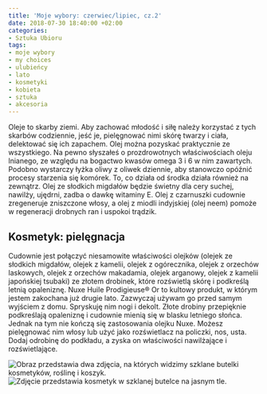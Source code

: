 ```yaml
---
title: 'Moje wybory: czerwiec/lipiec, cz.2'
date: 2018-07-30 18:40:00 +02:00
categories:
- Sztuka Ubioru
tags:
- moje wybory
- my choices
- ulubieńcy
- lato
- kosmetyki
- kobieta
- sztuka
- akcesoria
---
```


<olela-narrative>
Oleje to skarby ziemi. Aby zachować młodość i siłę należy korzystać z tych skarbów codziennie, jeść je, pielęgnować nimi skórę twarzy i ciała, delektować się ich zapachem. Olej można pozyskać praktycznie ze wszystkiego. Na pewno słyszałeś o prozdrowotnych właściwościach oleju lnianego, ze względu na bogactwo kwasów omega 3 i 6 w nim zawartych. Podobno wystarczy łyżka oliwy z oliwek dziennie, aby stanowczo opóźnić procesy starzenia się komórek. To, co działa od środka działa również na zewnątrz. Olej ze słodkich migdałów będzie świetny dla cery suchej, nawilży, ujędrni, zadba o dawkę witaminy E. Olej z czarnuszki cudownie zregeneruje zniszczone włosy, a olej z miodli indyjskiej (olej neem) pomoże w regeneracji drobnych ran i uspokoi trądzik.
</olela-narrative>

## Kosmetyk: pielęgnacja

Cudownie jest połączyć niesamowite właściwości olejków (olejek ze słodkich migdałów, olejek z kamelii, olejek z ogórecznika, olejek z orzechów laskowych, olejek z orzechów makadamia, olejek arganowy, olejek z kamelii japońskiej tsubaki) ze złotem drobinek, które rozświetlą skórę i podkreślą letnią opaleniznę. Nuxe Huile Prodigieuse® Or to kultowy produkt, w którym jestem zakochana już drugie lato. Zazwyczaj używam go przed samym wyjściem z domu. Spryskuję nim nogi i dekolt. Złote drobiny przepięknie podkreślają opaleniznę i cudownie mienią się w blasku letniego słońca. Jednak na tym nie kończą się zastosowania olejku Nuxe. Możesz pielęgnować nim włosy lub użyć jako rozświetlacz na policzki, nos, usta. Dodaj odrobinę do podkładu, a zyska on właściwości nawilżające i rozświetlające. 

![Obraz przedstawia dwa zdjęcia, na których widzimy szklane butelki kosmetyków, roślinę i koszyk.](https://assets2.ello.co/uploads/asset/attachment/8016440/ello-optimized-3ba1f2b0.jpg)
![Zdjęcie przedstawia kosmetyk w szklanej butelce na jasnym tle.](https://assets2.ello.co/uploads/asset/attachment/8016442/ello-optimized-d3cf376d.jpg)